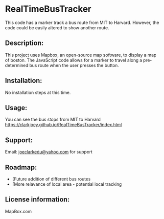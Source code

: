 # RealTimeBusTracker
This code has a marker track a bus route from MIT to Harvard. However, the code could be easily altered to show another route.

## Description: 
This project uses Mapbox, an open-source map software, to display a map of boston. The JavaScript code allows for a marker to travel along a pre-determined bus route when the user presses the button. 

## Installation: 
No installation steps at this time.

## Usage: 
You can see the bus stops from MIT to Harvard https://clarkjoey.github.io/RealTimeBusTracker/index.html

## Support: 
Email: joeclarkedu@yahoo.com for support

## Roadmap: 
* [Future addition of different bus routes
* [More relavance of local area - potential local tracking

## License information: 
MapBox.com
